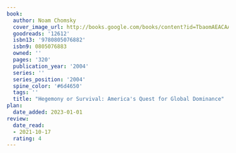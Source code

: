 ```yaml
---
book:
  author: Noam Chomsky
  cover_image_url: http://books.google.com/books/content?id=TbaomAEACAAJ&printsec=frontcover&img=1&zoom=1&source=gbs_api
  goodreads: '12612'
  isbn13: '9780805076882'
  isbn9: 0805076883
  owned: ''
  pages: '320'
  publication_year: '2004'
  series: ''
  series_position: '2004'
  spine_color: '#6d4650'
  tags: ''
  title: "Hegemony or Survival: America's Quest for Global Dominance"
plan:
  date_added: 2023-01-01
review:
  date_read:
  - 2021-10-17
  rating: 4
---
```

